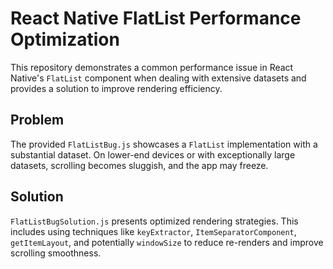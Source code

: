 # React Native FlatList Performance Optimization

This repository demonstrates a common performance issue in React Native's `FlatList` component when dealing with extensive datasets and provides a solution to improve rendering efficiency.

## Problem

The provided `FlatListBug.js` showcases a `FlatList` implementation with a substantial dataset.  On lower-end devices or with exceptionally large datasets, scrolling becomes sluggish, and the app may freeze.

## Solution

`FlatListBugSolution.js` presents optimized rendering strategies. This includes using techniques like `keyExtractor`, `ItemSeparatorComponent`, `getItemLayout`, and potentially `windowSize` to reduce re-renders and improve scrolling smoothness.
